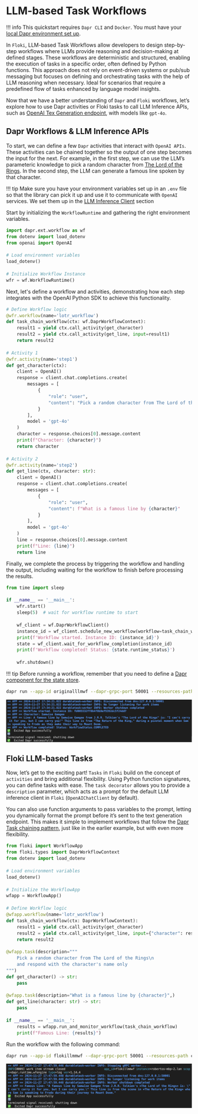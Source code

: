 # LLM-based Task Workflows

!!! info
    This quickstart requires `Dapr CLI` and `Docker`. You must have your [local Dapr environment set up](../installation.md).

In `Floki`, LLM-based Task Workflows allow developers to design step-by-step workflows where LLMs provide reasoning and decision-making at defined stages. These workflows are deterministic and structured, enabling the execution of tasks in a specific order, often defined by Python functions. This approach does not rely on event-driven systems or pub/sub messaging but focuses on defining and orchestrating tasks with the help of LLM reasoning when necessary. Ideal for scenarios that require a predefined flow of tasks enhanced by language model insights.

Now that we have a better understanding of `Dapr` and `Floki` workflows, let’s explore how to use Dapr activities or Floki tasks to call LLM Inference APIs, such as [OpenAI Tex Generation endpoint](https://platform.openai.com/docs/guides/text-generation), with models like `gpt-4o`.

## Dapr Workflows & LLM Inference APIs

To start, we can define a few `Dapr` activities that interact with `OpenAI APIs`. These activities can be chained together so the output of one step becomes the input for the next. For example, in the first step, we can use the LLM’s parameteric knowledge to pick a random character from [The Lord of the Rings](https://en.wikipedia.org/wiki/The_Lord_of_the_Rings). In the second step, the LLM can generate a famous line spoken by that character.

!!! tip
    Make sure you have your environment variables set up in an `.env` file so that the library can pick it up and use it to communicate with `OpenAI` services. We set them up in the [LLM Inference Client](llm.md) section

Start by initializing the `WorkflowRuntime` and gathering the right environment variables.

```python
import dapr.ext.workflow as wf
from dotenv import load_dotenv
from openai import OpenAI

# Load environment variables
load_dotenv()

# Initialize Workflow Instance
wfr = wf.WorkflowRuntime()
```

Next, let's define a workflow and activities, demonstrating how each step integrates with the OpenAI Python SDK to achieve this functionality.

```python
# Define Workflow logic
@wfr.workflow(name='lotr_workflow')
def task_chain_workflow(ctx: wf.DaprWorkflowContext):
    result1 = yield ctx.call_activity(get_character)
    result2 = yield ctx.call_activity(get_line, input=result1)
    return result2

# Activity 1
@wfr.activity(name='step1')
def get_character(ctx):
    client = OpenAI()
    response = client.chat.completions.create(
        messages = [
            {
                "role": "user",
                "content": "Pick a random character from The Lord of the Rings and respond with the character name only"
            }
        ],
        model = 'gpt-4o'
    )
    character = response.choices[0].message.content
    print(f"Character: {character}")
    return character

# Activity 2
@wfr.activity(name='step2')
def get_line(ctx, character: str):
    client = OpenAI()
    response = client.chat.completions.create(
        messages = [
            {
                "role": "user",
                "content": f"What is a famous line by {character}"
            }
        ],
        model = 'gpt-4o'
    )
    line = response.choices[0].message.content
    print(f"Line: {line}")
    return line
```

Finally, we complete the process by triggering the workflow and handling the output, including waiting for the workflow to finish before processing the results.

```python
from time import sleep

if __name__ == '__main__':
    wfr.start()
    sleep(5)  # wait for workflow runtime to start

    wf_client = wf.DaprWorkflowClient()
    instance_id = wf_client.schedule_new_workflow(workflow=task_chain_workflow)
    print(f'Workflow started. Instance ID: {instance_id}')
    state = wf_client.wait_for_workflow_completion(instance_id)
    print(f'Workflow completed! Status: {state.runtime_status}')

    wfr.shutdown()
```

!!! tip
    Before running a workflow, remember that you need to define a [Dapr component for the state store](https://docs.dapr.io/reference/components-reference/supported-state-stores/).

```bash
dapr run --app-id originalllmwf --dapr-grpc-port 50001 --resources-path components/ -- python3 wf_taskchain_openai_original_llm_request.py
```

![](../img/workflows_originial_llm_request.png)

## Floki LLM-based Tasks

Now, let’s get to the exciting part! `Tasks` in `Floki` build on the concept of `activities` and bring additional flexibility. Using Python function signatures, you can define tasks with ease. The `task decorator` allows you to provide a `description` parameter, which acts as a prompt for the default LLM inference client in `Floki` (`OpenAIChatClient` by default).

You can also use function arguments to pass variables to the prompt, letting you dynamically format the prompt before it’s sent to the text generation endpoint. This makes it simple to implement workflows that follow the [Dapr Task chaining pattern](https://docs.dapr.io/developing-applications/building-blocks/workflow/workflow-patterns/#task-chaining), just like in the earlier example, but with even more flexibility.

```python
from floki import WorkflowApp
from floki.types import DaprWorkflowContext
from dotenv import load_dotenv

# Load environment variables
load_dotenv()

# Initialize the WorkflowApp
wfapp = WorkflowApp()

# Define Workflow logic
@wfapp.workflow(name='lotr_workflow')
def task_chain_workflow(ctx: DaprWorkflowContext):
    result1 = yield ctx.call_activity(get_character)
    result2 = yield ctx.call_activity(get_line, input={"character": result1})
    return result2

@wfapp.task(description="""
    Pick a random character from The Lord of the Rings\n
    and respond with the character's name only
""")
def get_character() -> str:
    pass

@wfapp.task(description="What is a famous line by {character}",)
def get_line(character: str) -> str:
    pass

if __name__ == '__main__':
    results = wfapp.run_and_monitor_workflow(task_chain_workflow)
    print(f"Famous Line: {results}")
```

Run the workflow with the following command:

```bash
dapr run --app-id flokillmmwf --dapr-grpc-port 50001 --resources-path components/ -- python3 wf_taskchain_openai_floki_llm_request.py
```

![](../img/workflows_floki_llm_request.png)